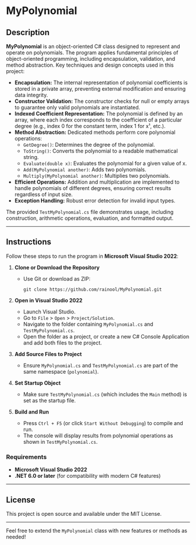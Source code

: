 # MyPolynomial

## Description

**MyPolynomial** is an object-oriented C# class designed to represent and operate on polynomials. The program applies fundamental principles of object-oriented programming, including encapsulation, validation, and method abstraction. Key techniques and design concepts used in this project:

- **Encapsulation:** The internal representation of polynomial coefficients is stored in a private array, preventing external modification and ensuring data integrity.
- **Constructor Validation:** The constructor checks for null or empty arrays to guarantee only valid polynomials are instantiated.
- **Indexed Coefficient Representation:** The polynomial is defined by an array, where each index corresponds to the coefficient of a particular degree (e.g., index 0 for the constant term, index 1 for x¹, etc.).
- **Method Abstraction:** Dedicated methods perform core polynomial operations:
  - `GetDegree()`: Determines the degree of the polynomial.
  - `ToString()`: Converts the polynomial to a readable mathematical string.
  - `Evaluate(double x)`: Evaluates the polynomial for a given value of x.
  - `Add(MyPolynomial another)`: Adds two polynomials.
  - `Multiply(MyPolynomial another)`: Multiplies two polynomials.
- **Efficient Operations:** Addition and multiplication are implemented to handle polynomials of different degrees, ensuring correct results regardless of input size.
- **Exception Handling:** Robust error detection for invalid input types.

The provided `TestMyPolynomial.cs` file demonstrates usage, including construction, arithmetic operations, evaluation, and formatted output.

---

## Instructions

Follow these steps to run the program in **Microsoft Visual Studio 2022**:

1. **Clone or Download the Repository**
   - Use Git or download as ZIP:
     ```
     git clone https://github.com/rainool/MyPolynomial.git
     ```

2. **Open in Visual Studio 2022**
   - Launch Visual Studio.
   - Go to `File` > `Open` > `Project/Solution`.
   - Navigate to the folder containing `MyPolynomial.cs` and `TestMyPolynomial.cs`.
   - Open the folder as a project, or create a new C# Console Application and add both files to the project.

3. **Add Source Files to Project**
   - Ensure `MyPolynomial.cs` and `TestMyPolynomial.cs` are part of the same namespace (`polynomial`).

4. **Set Startup Object**
   - Make sure `TestMyPolynomial.cs` (which includes the `Main` method) is set as the startup file.

5. **Build and Run**
   - Press `Ctrl + F5` (or click `Start Without Debugging`) to compile and run.
   - The console will display results from polynomial operations as shown in `TestMyPolynomial.cs`.

### Requirements

- **Microsoft Visual Studio 2022**
- **.NET 6.0 or later** (for compatibility with modern C# features)

---

## License

This project is open source and available under the MIT License.

---

Feel free to extend the `MyPolynomial` class with new features or methods as needed!
